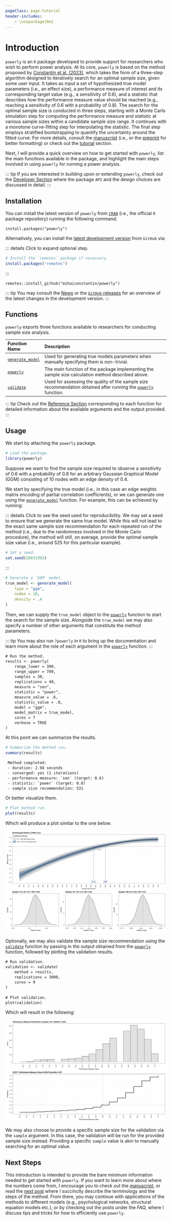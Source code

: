 ```yaml
---
pageClass: page-tutorial
header-includes:
    - \usepackage{bm}
---
```


# Introduction

`powerly` is an `R` package developed to provide support for researchers who
*wish* to perform power analysis. At its core, `powerly` is based on the method
proposed by [Constantin et al. (2023)](https://doi.org/10.1037/met0000555),
which takes the form of a three-step algorithm designed to iteratively search
for an optimal sample size, given some user input. It takes as input a set of
hypothesized true model parameters (i.e., an effect size), a performance measure
of interest and its corresponding target value (e.g., a sensitivity of $0.6$),
and a statistic that describes *how* the performance measure value should be
reached (e.g., reaching a sensitivity of $0.6$ with a probability of $0.8$). The
search for the optimal sample size is conducted in three steps, starting with a
Monte Carlo simulation step for computing the performance measure and statistic
at various sample sizes within a candidate sample size range. It continues with
a monotone curve-fitting step for interpolating the statistic. The final step
employs stratified bootstrapping to quantify the uncertainty around the fitted
curve. For more details, consult the
[manuscript](https://doi.org/10.1037/met0000555) (i.e., or the
[preprint](https://psyarxiv.com/j5v7u) for better formatting) or check out the
[tutorial](/tutorial/) section.

Next, I will provide a quick overview on how to get started with `powerly`, list
the main functions available in the package, and highlight the main steps
involved in using `powerly` for running a power analysis.

::: tip
If you are interested in building upon or extending `powerly`, check out the
[Developer Section](/developer/) where the package `API` and the design choices
are discussed in detail.
:::

##  Installation

You can install the latest version of `powerly` from
[`CRAN`](https://cran.r-project.org/web/packages/powerly/index.html) (i.e., the
official `R` package repository) running the following command:

```r:no-line-numbers
install.packages("powerly")
```

Alternatively, you can install the [latest development
version](https://github.com/mihaiconstantin/powerly/releases/latest)  from
`GitHub` via:

::: details Click to expand optional step.
```r
# Install the `remotes` package if necessary.
install.packages("remotes")
```
:::

```r:no-line-numbers
remotes::install_github("mihaiconstantin/powerly")
```

::: tip
You may consult the
[News](https://github.com/mihaiconstantin/powerly/blob/main/NEWS.md) or the
[`GitHub` releases](https://github.com/mihaiconstantin/powerly/releases) for an
overview of the latest changes in the development version.
:::

## Functions

`powerly` exports three functions available to researchers for conducting sample
size analysis.

| Function Name                                          | Description                                                                                                                                    |
| :----------------------------------------------------- | :--------------------------------------------------------------------------------------------------------------------------------------------- |
| [`generate_model`](/reference/function/generate-model) | Used for generating true models parameters when manually specifying them is non-trivial.                                                       |
| [`powerly`](/reference/function/powerly)               | The *main* function of the package implementing the sample size calculation method described above.                                            |
| [`validate`](/reference/function/validate)             | Used for assessing the quality of the sample size recommendation obtained after running the [`powerly`](/reference/function/powerly) function. |

::: tip
Check out the [Reference Section](/reference/) corresponding to each function
for detailed information about the available arguments and the output provided.
:::

## Usage

We start by attaching the `powerly` package.

```r
# Load the package.
library(powerly)
```

Suppose we want to find the sample size required to observe a sensitivity of
$0.6$ with a probability of $0.8$ for an arbitrary Gaussian Graphical Model
(GGM) consisting of $10$ nodes with an edge density of $0.4$.

We start by specifying the true model (i.e., in this case an edge weights matrix
encoding of partial correlation coefficients), or we can generate one using the
[`generate_model`](/reference/function/generate-model) function. For example,
this can be achieved by running:

::: details Click to see the seed used for reproducibility.
We may set a seed to ensure that we generate the same true model. While this
will not lead to the exact same sample size recommendation for each repeated run
of the method (i.e., due to the randomness involved in the Monte Carlo
procedure), the method will still, on average, provide the optimal sample size
value (i.e., around $525$ for this particular example).

```r
# Set a seed.
set.seed(20031993)
```
:::

```r
# Generate a `GGM` model.
true_model <- generate_model(
    type = "ggm",
    nodes = 10,
    density = .4
)
```

Then, we can supply the `true_model` object to the
[`powerly`](/reference/function/powerly) function to start the search for the
sample size. Alongside the `true_model` we may also specify a number of other
arguments that constitute the method parameters.

::: tip
You may also run `?powerly` in `R` to bring up the documentation and learn more
about the role of each argument in the [`powerly`](/reference/function/powerly)
function.
:::

```r{12}
# Run the method.
results <- powerly(
    range_lower = 300,
    range_upper = 700,
    samples = 30,
    replications = 40,
    measure = "sen",
    statistic = "power",
    measure_value = .6,
    statistic_value = .8,
    model = "ggm",
    model_matrix = true_model,
    cores = 7
    verbose = TRUE
)
```

At this point we can summarize the results.

```r
# Summarize the method run.
summary(results)
```

```txt:no-line-numbers
 Method completed:
 - duration: 2.94 seconds
 - converged: yes (1 iterations)
 - performance measure: `sen` (target: 0.6)
 - statistic: `power` (target: 0.8)
 - sample size recommendation: 531
```

Or better visualize them.

```r
# Plot method run.
plot(results)
```

Which will produce a plot similar to the one below.

<div class="showcase-image">
    <img src="/images/content/powerly-tutorial-introduction-example-step-3.png" alt="Example of Step 3 output for powerly package">
</div>

Optionally, we may also validate the sample size recommendation using the
[`validate`](/reference/function/validate) function by passing in the output
obtained from the [`powerly`](/reference/function/powerly) function, followed by
plotting the validation results.

```r{3}
# Run validation.
validation <- validate(
    method = results,
    replications = 3000,
    cores = 9
)

# Plot validation.
plot(validation)
```

Which will result in the following:

<div class="showcase-image">
    <img src="/images/content/powerly-tutorial-introduction-example-validation.png" alt="Example of validation output for powerly package">
</div>

We may also choose to provide a specific sample size for the validation via
the `sample` argument. In this case, the validation will be run for the provided
sample size instead. Providing a specific `sample` value is akin to manually
searching for an optimal value.

## Next Steps

This introduction is intended to provide the bare minimum information needed to
get started with `powerly`. If you want to learn more about where the numbers
come from, I encourage you to check out the
[manuscript](https://doi.org/10.1037/met0000555), or read the [next
post](/tutorial/method) where I succinctly describe the terminology and the
steps of the method. From there, you may continue with *applications* of the
methods to different models (e.g., psychological networks, structural equation
models etc.), or by checking out the posts under the *FAQ*, where I discuss tips
and tricks for how to efficiently use `powerly`.
